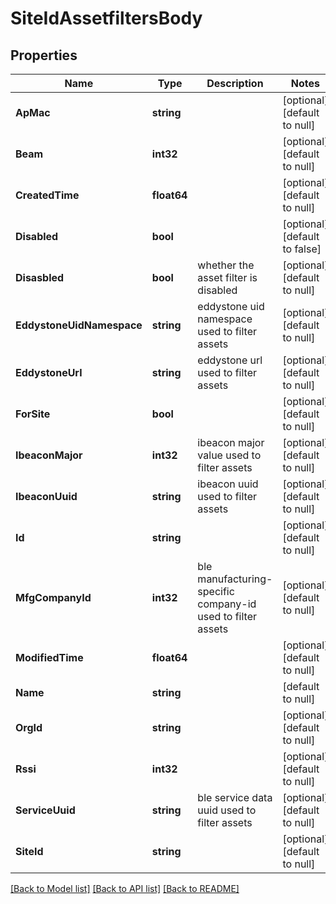 # SiteIdAssetfiltersBody

## Properties
Name | Type | Description | Notes
------------ | ------------- | ------------- | -------------
**ApMac** | **string** |  | [optional] [default to null]
**Beam** | **int32** |  | [optional] [default to null]
**CreatedTime** | **float64** |  | [optional] [default to null]
**Disabled** | **bool** |  | [optional] [default to false]
**Disasbled** | **bool** | whether the asset filter is disabled | [optional] [default to null]
**EddystoneUidNamespace** | **string** | eddystone uid namespace used to filter assets | [optional] [default to null]
**EddystoneUrl** | **string** | eddystone url used to filter assets | [optional] [default to null]
**ForSite** | **bool** |  | [optional] [default to null]
**IbeaconMajor** | **int32** | ibeacon major value used to filter assets | [optional] [default to null]
**IbeaconUuid** | **string** | ibeacon uuid used to filter assets | [optional] [default to null]
**Id** | **string** |  | [optional] [default to null]
**MfgCompanyId** | **int32** | ble manufacturing-specific company-id used to filter assets | [optional] [default to null]
**ModifiedTime** | **float64** |  | [optional] [default to null]
**Name** | **string** |  | [default to null]
**OrgId** | **string** |  | [optional] [default to null]
**Rssi** | **int32** |  | [optional] [default to null]
**ServiceUuid** | **string** | ble service data uuid used to filter assets | [optional] [default to null]
**SiteId** | **string** |  | [optional] [default to null]

[[Back to Model list]](../README.md#documentation-for-models) [[Back to API list]](../README.md#documentation-for-api-endpoints) [[Back to README]](../README.md)


